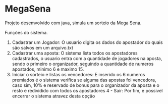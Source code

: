 # MegaSena

Projeto desemvolvido com java, simula um sorteio da Mega Sena.

Funções do sistema.
1) Cadastrar um Jogador: O usuario digita os dados do apostador do quais são salvos em um arquivo.txt
2) Cadastrar uma aposta: O sistema lista todos os apostadores cadastrados, o usuario entra com a quantidade de jogadores na aposta, sendo o primeiro o organizador, seguindo a quantidade de numeros apostados, minimo 6 e maximo 15.
3) Iniciar o sorteio e listas os vencedores: E inserido os 6 numeros premiados é o sistema verifica se alguma das apostas foi vencedora, caso sim, 10% e reservado de bonus para o organizador da aposta e o resto e redividido com todos os apostadores
4 - Sair:  Por fim, e possivel encerrar o sistema atravez desta opção
